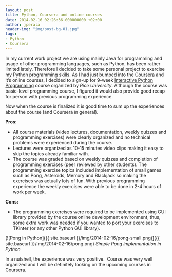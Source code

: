 ```yaml
---
layout: post
title: Python, Coursera and online courses
date: 2014-02-16 02:26:36.000000000 +02:00
author: jperala
header-img: "img/post-bg-01.jpg"
tags:
- Python
- Coursera
---
```


In my current work project we are using mainly Java for programming and usage of other programming languages, such as Python, has been rather limited lately. Therefore I decided to take some personal project to exercise my Python programming skills. As I had just bumped into the [Coursera](https://www.coursera.org/) and it’s online courses, I decided to sign-up for 9-week [Interactive Python Programming](https://www.coursera.org/course/interactivepython) course organized by *Rice University*. Although the course was basic-level programming course, I figured it would also provide good recap for person with previous programming experience.

Now when the course is finalized it is good time to sum up the experiences about the course (and Coursera in general).

**Pros:**

+ All course materials (video lectures, documentation, weekly quizzes and programming exercises) were clearly organized and no technical problems were experienced during the course.
+ Lectures were organized as 10-15 minutes video clips making it easy to skip the topics already familiar with.
+ The course was graded based on weekly quizzes and completion of programming exercises (peer reviewed by other students). The programming exercise topics included implementation of small games such as Pong, Asteroids, Memory and Blackjack so making the exercises was actually lots of fun. With previous programming experience the weekly exercises were able to be done in 2-4 hours of work per week.

**Cons:**

- The programming exercises were required to be implemented using GUI library provided by the course online development environment, thus, some extra work was needed if you wanted to port your exercises to TKinter (or any other Python GUI library).

[![Pong in Python]({{ site.baseurl }}/img/2014-02-16/pong-small.png)]({{ site.baseurl }}/img/2014-02-16/pong.png)
*Simple Pong implementation in Python*

In a nutshell, the experience was very positive.  Course was very well organized and I will be definitely looking on the upcoming courses in Coursera.
